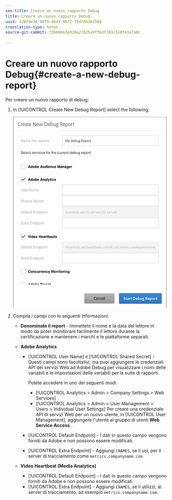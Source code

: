 ```yaml
---
seo-title: Creare un nuovo rapporto Debug
title: Creare un nuovo rapporto Debug
uuid: 438fde3d-98f9-46d1-9672-75d204361568
translation-type: tm+mt
source-git-commit: f2b08663a928e27625a9ff63f783c510f41e7a8c

---
```



# Creare un nuovo rapporto Debug{#create-a-new-debug-report}

Per creare un nuovo rapporto di debug:

1. In [!UICONTROL Create New Debug Report] select the following:

   ![](assets/create-new-debug-report.png)

1. Compila i campi con le seguenti informazioni:

   * **Denominate il report** - Immettete il nome e la data del lettore in modo da poter monitorare facilmente il lettore durante la certificazione e mantenere i marchi e le piattaforme separati.
   * **Adobe Analytics**

      * [!UICONTROL User Name] e [!UICONTROL Shared Secret] - Questi campi sono facoltativi, ma puoi aggiungere le credenziali API dei servizi Web ad Adobe Debug per visualizzare i nomi delle variabili e le impostazioni delle variabili per la suite di rapporti.

         Potete accedere in uno dei seguenti modi:

         * [!UICONTROL Analytics > Admin > Company Settings > Web Services]
         * [!UICONTROL Analytics > Admin > User Management > Users > Individual User Settings] Per creare una credenziale API di servizi Web per un nuovo utente, in [!UICONTROL User Management], aggiungere l'utente al gruppo di utenti **Web Service Access** .
      * [!UICONTROL Default Endpoint] - I dati in questo campo vengono forniti da Adobe e non possono essere modificati.
      * [!UICONTROL Extra Endpoint] - Aggiungi `CNAMES`, se li usi, per il server di tracciamento come `metrics.companyname.com`
   * **Video Heartbeat (Media Analytics)**

      * [!UICONTROL Default Endpoint] - I dati in questo campo vengono forniti da Adobe e non possono essere modificati.
      * [!UICONTROL Extra Endpoint] - Aggiungi `CNAMES`, se li utilizzi, al server di tracciamento, ad esempio `metrics.companyname.com`.



